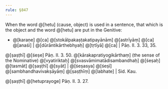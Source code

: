 ```yaml
---
rule: §847
---
```


When the word @[hetu] (cause, object) is used in a sentence, that which is the object and the word @[hetu] are put in the Genitive:

- @[karaṇe] @[ca] @[stokālpakaṣṭakatipayānām] @[astrīyāṃ] @[ca] @[anaśi] | @[dūrāntikārthebhyaḥ] @[tṛtīyā] @[ca] | Pāṇ. II. 3. 33, 35.

@[ṣaṣṭhī] @[śeṣe] Pāṇ. II. 3. 50. @[kārakapratiyogikārthaṃ] (the sense of the Nominative) @[vyatiriktaḥ] @[svasvāmimatādisambandhaḥ] @[śeṣaḥ] @[tasmāt] @[ṣaṣṭhī] @[syāt] | @[śeṣasya] @[śeṣī] @[sambhandhavivakṣāyāṃ] @[ṣaṣṭhīṃ] @[labhate] | Sid. Kau.

@[ṣaṣṭhī] @[hetuprayoge] Pāṇ. II. 3. 27.